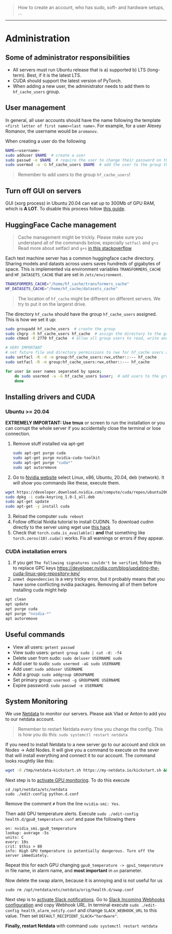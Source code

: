 > How to create an account, who has sudo, soft- and hardware setups, ...
---

# Administration

## Some of administrator responsibilities

* All servers must run Ubuntu release that is a) supported b) LTS (long-term). Best, if it is the latest LTS.
* CUDA should support the latest version of PyTorch.
* When adding a new user, the administrator needs to add them to `hf_cache_users` group.

## User management

In general, all user accounts should have the name following the template `<first letter of first name><last name>`.
For example, for a user Alexey Romanov, the username would be `aromanov`.

When creating a user do the following

```bash
NAME=<username>
sudo adduser $NAME  # create a user
sudo passwd -e $NAME  # require the user to change their password on the first login
sudo usermod -a -G hf_cache_users $NAME  # add the user to the group that has access to the Huggingface cache
```
    
> Remember to add users to the group `hf_cache_users`!

## Turn off GUI on servers

GUI (xorg process) in Ubuntu 20.04 can eat up to 300Mb of GPU RAM, which is **A LOT**. To disable this process follow [this guide](https://askubuntu.com/questions/16371/how-do-i-disable-x-at-boot-time-so-that-the-system-boots-in-text-mode).

## HuggingFace Cache management

> Cache management might be trickly. Please make sure you understand all of the commands below, especially `setfacl` and `g+s`
> Read more about setfacl and `g+s` [in this stackoverflow](https://stackoverflow.com/questions/31886206/linux-set-user-and-group-ownership-for-future-files-and-folders)

Each text machine server has a common huggingface cache directory. Sharing models and datasts across users saves hundreds of gigabytes of space.
This is implemented via environment variables `TRANSFORMERS_CACHE` and `HF_DATASETS_CACHE` that are set in `/etc/environment`.

```bash
TRANSFORMERS_CACHE="/home/hf_cache/transformers_cache"
HF_DATASETS_CACHE="/home/hf_cache/datasets_cache"
```

> The location of `hf_cache` might be different on different servers. We try to put it on the largerst drive.

The directory `hf_cache` should have the group `hf_cache_users` assigned. This is how we set it up:

```bash
sudo groupadd hf_cache_users  # create the group
sudo chgrp -R hf_cache_users hf_cache  # assign the directory to the group
sudo chmod -R 2770 hf_cache  # allow all group users to read, write and execute files in it and restrict other users from acessing

# VERY IMPORTANT
# set future file and directory permissions to rwx for hf_cache users and --- for others
sudo setfacl -R -d -m group:hf_cache_users:rwx,other::--- hf_cache
sudo setfacl -R -m group:hf_cache_users:rwx,other::--- hf_cache

for user in user names separated by space;
    do sudo usermod -a -G hf_cache_users $user;  # add users to the group
    done
```

## Installing drivers and CUDA

### Ubuntu >= 20.04

**EXTREMELY IMPORTANT: Use tmux** or screen to run the installation or you can corrupt the whole server if you accidentally close the terminal or lose connection.

1. Remove stuff installed via apt-get
    ```bash
    sudo apt-get purge cuda
    sudo apt-get purge nvidia-cuda-toolkit
    sudo apt-get purge "cuda*"
    sudo apt autoremove
    ```
2. Go to [Nvidia website](https://developer.nvidia.com/cuda-downloads) select Linux, x86, Ubuntu, 20.04, deb (network). It will show you commands like these, execute them.
```bash
wget https://developer.download.nvidia.com/compute/cuda/repos/ubuntu2004/x86_64/cuda-keyring_1.0-1_all.deb
sudo dpkg -i cuda-keyring_1.0-1_all.deb
sudo apt-get update
sudo apt-get -y install cuda
```
3. Reload the computer `sudo reboot`
4. Follow official Nvidia tutorial to install CUDNN. To download cudnn directly to the server using wget use [this hack](https://stackoverflow.com/questions/31279494/how-to-install-cudnn-from-command-line)
5. Check that `torch.cuda.is_available()` **and** that something like `torch.zeros(10).cuda()` works. Fix all warnings or errors if they appear.

### CUDA installation errors
1. If you get `The following signatures couldn't be verified`, follow this to replace GPC keys https://developer.nvidia.com/blog/updating-the-cuda-linux-gpg-repository-key/
2. `unmet dependencies` is a very tricky error, but it probably means that you have some conflicting nvidia packages. Removing all of them before installing cuda might help
```bash
apt clean
apt update
apt purge cuda
apt purge "nvidia-*"
apt autoremove
```

## Useful commands

* View all users: `getent passwd`
* View sudo users: `getent group sudo | cut -d: -f4`
* Delete user from sudo: `sudo deluser USERNAME sudo`
* Add user to sudo: `sudo usermod -aG sudo USERNAME`
* Add user: `sudo adduser USERNAME`
* Add a group: `sudo addgroup GROUPNAME`
* Set primary group: `usermod -g GROUPNAME USERNAME`
* Expire password: `sudo passwd -e USERNAME`


## System Monitoring
We use [Netdata](https://www.netdata.cloud) to monitor our servers. Please ask Vlad or Anton to add you to our netdata account.

> Remember to restart Netdata every time you change the config. This is how you do this: `sudo systemctl restart netdata`

If you need to install Netdata to a new server go to our account and click on Nodes -> Add Nodes. It will give you a command to execute on the sever that will install everything and connect it to our account. The command looks roughtly like this:

```bash
wget -O /tmp/netdata-kickstart.sh https://my-netdata.io/kickstart.sh && sh /tmp/netdata-kickstart.sh --claim-token OUR_TOKEN_DONT_SHARE_IT --claim-url https://app.netdata.cloud
```

Next step is to [activate GPU monitoring](https://learn.netdata.cloud/docs/agent/collectors/python.d.plugin/nvidia_smi/). To do this execute
```
cd /opt/netdata/etc/netdata
sudo ./edit-config python.d.conf
```

Remove the comment `#` from the line `nvidia-smi: Yes`.

Then add GPU temperature alerts. Execute `sudo ./edit-config health.d/gpu0_temperature.conf` and pase the following there
```alarm: gpu_0_temperature
on: nvidia_smi.gpu0_temperature
lookup: average -5s
units: C
every: 10s
crit: $this > 80
info: High GPU temperature is potentially dangerous. Turn off the server immediately.
```

Repeat this for each GPU changing `gpu0_temperature -> gpu1_temperature` in file name, in alarm name, and **most important** in `on` parameter.

Now delete the swap alarm, because it is annoying and is not useful for us

```
sudo rm /opt/netdata/etc/netdata/orig/health.d/swap.conf
```

Next step is to [activate Slack notifications](https://learn.netdata.cloud/docs/agent/health/notifications/slack). Go to [Slack Incoming Webhooks configuration](https://text-machine-test.slack.com/services/B046A6A11C2) and copy Webhook URL. In terminal execute `sudo ./edit-config health_alarm_notify.conf` and change `SLACK_WEBHOOK_URL` to this value. Then set `DEFAULT_RECIPIENT_SLACK="hardware"`.

**Finally, restart Netdata** with command `sudo systemctl restart netdata`

